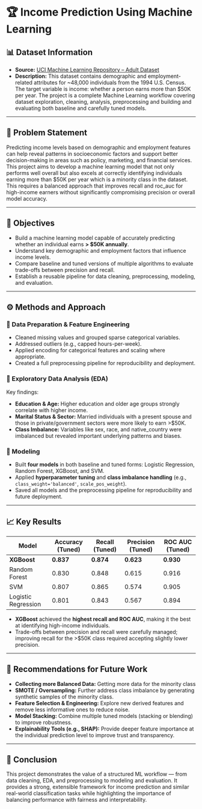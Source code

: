 # 🏆 Income Prediction Using Machine Learning  

## 📊 Dataset Information  
- **Source:** [UCI Machine Learning Repository – Adult Dataset](https://archive.ics.uci.edu/ml/datasets/adult)  
- **Description:** This dataset contains demographic and employment-related attributes for ~48,000 individuals from the 1994 U.S. Census. The target variable is income: whether a person earns more than \$50K per year. The project is a complete Machine Learning workflow covering dataset exploration, cleaning, analysis, preprocessing and building and evaluating both baseline and carefully tuned models.  

---

## 🎯 Problem Statement 
Predicting income levels based on demographic and employment features can help reveal patterns in socioeconomic factors and support better decision-making in areas such as policy, marketing, and financial services. This project aims to develop a machine learning model that not only performs well overall but also excels at correctly identifying individuals earning more than $50K per year which is a minority class in the dataset. This requires a balanced approach that improves recall and roc_auc for high-income earners without significantly compromising precision or overall model accuracy.  

---

## 📝 Objectives  
- Build a machine learning model capable of accurately predicting whether an individual earns **> \$50K annually**.  
- Understand key demographic and employment factors that influence income levels.  
- Compare baseline and tuned versions of multiple algorithms to evaluate trade-offs between precision and recall.  
- Establish a reusable pipeline for data cleaning, preprocessing, modeling, and evaluation.  

---

## ⚙️ Methods and Approach  

### 🔹 Data Preparation & Feature Engineering  
- Cleaned missing values and grouped sparse categorical variables.  
- Addressed outliers (e.g., capped hours-per-week).  
- Applied encoding for categorical features and scaling where appropriate.  
- Created a full preprocessing pipeline for reproducibility and deployment.  

### 🔹 Exploratory Data Analysis (EDA)  
Key findings:  
- **Education & Age:** Higher education and older age groups strongly correlate with higher income.  
- **Marital Status & Sector:** Married individuals with a present spouse and those in private/government sectors were more likely to earn >\$50K.  
- **Class Imbalance:** Variables like sex, race, and native_country were imbalanced but revealed important underlying patterns and biases.  

### 🔹 Modeling  
- Built **four models** in both baseline and tuned forms: Logistic Regression, Random Forest, XGBoost, and SVM.  
- Applied **hyperparameter tuning** and **class imbalance handling** (e.g., `class_weight='balanced'`, `scale_pos_weight`).  
- Saved all models and the preprocessing pipeline for reproducibility and future deployment.  

---

## 📈 Key Results  

| Model | Accuracy (Tuned) | Recall (Tuned) | Precision (Tuned) | ROC AUC (Tuned) |
|-------|-----------------|---------------|----------------|----------------|
| **XGBoost** | **0.837** | **0.874** | **0.623** | **0.930** |
| Random Forest | 0.830 | 0.848 | 0.615 | 0.916 |
| SVM | 0.807 | 0.865 | 0.574 | 0.905 |
| Logistic Regression | 0.801 | 0.843 | 0.567 | 0.894 |




- **XGBoost** achieved the **highest recall and ROC AUC**, making it the best at identifying high-income individuals.  
- Trade-offs between precision and recall were carefully managed; improving recall for the >\$50K class required accepting slightly lower precision.  

---

## 🚀 Recommendations for Future Work  
- **Collecting more Balanced Data:** Getting more data for the minority class
- **SMOTE / Oversampling:** Further address class imbalance by generating synthetic samples of the minority class.  
- **Feature Selection & Engineering:** Explore new derived features and remove less informative ones to reduce noise.  
- **Model Stacking:** Combine multiple tuned models (stacking or blending) to improve robustness.  
- **Explainability Tools (e.g., SHAP):** Provide deeper feature importance at the individual prediction level to improve trust and transparency.  

---

## 🏁 Conclusion  
This project demonstrates the value of a structured ML workflow — from data cleaning, EDA, and preprocessing to modeling and evaluation. It provides a strong, extensible framework for income prediction and similar real-world classification tasks while highlighting the importance of balancing performance with fairness and interpretability.  

